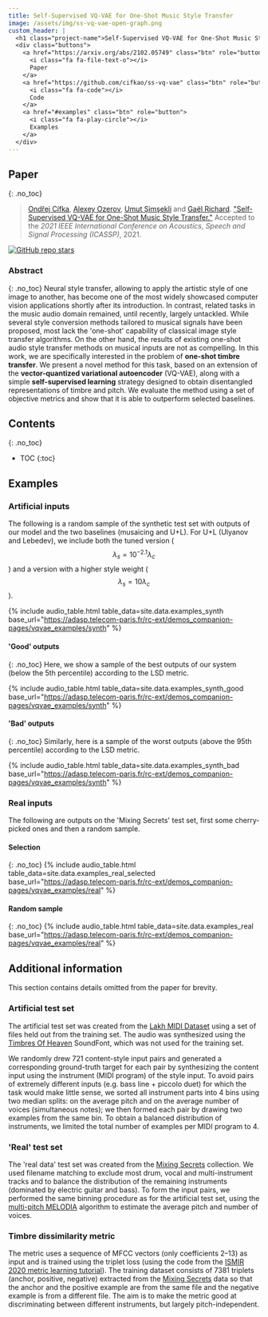 ```yaml
---
title: Self-Supervised VQ-VAE for One-Shot Music Style Transfer
image: /assets/img/ss-vq-vae-open-graph.png
custom_header: |
  <h1 class="project-name">Self-Supervised VQ-VAE for One-Shot Music Style Transfer</h1>
  <div class="buttons">
    <a href="https://arxiv.org/abs/2102.05749" class="btn" role="button">
      <i class="fa fa-file-text-o"></i>
      Paper
    </a>
    <a href="https://github.com/cifkao/ss-vq-vae" class="btn" role="button">
      <i class="fa fa-code"></i>
      Code
    </a>
    <a href="#examples" class="btn" role="button">
      <i class="fa fa-play-circle"></i>
      Examples
    </a>
  </div>
---
```


## Paper
{: .no_toc}

<blockquote>
  <p>
    <a href="https://scholar.google.cz/citations?user=Uz7XFWoAAAAJ" target="_blank">Ondřej Cífka</a>, <a href="https://scholar.google.com/citations?user=LnV-0z0AAAAJ" target="_blank">Alexey Ozerov</a>, <a href="https://scholar.google.com.tr/citations?user=CuArAkgAAAAJ" target="_blank">Umut Şimşekli</a> and <a href="https://scholar.google.fr/citations?user=xn70tPIAAAAJ" target="_blank">Gaël Richard</a>. <a href="https://arxiv.org/abs/2102.05749">"Self-Supervised VQ-VAE for One-Shot Music Style Transfer."</a> Accepted to the <em>2021 IEEE International Conference on Acoustics, Speech and Signal Processing (ICASSP)</em>, 2021.
  </p>
</blockquote>

<div class="badges">
<div data-badge-popover="bottom" data-badge-type="1" data-arxiv-id="2102.05749" data-hide-no-mentions="true" class="altmetric-embed"></div>
<a href="https://github.com/cifkao/ss-vq-vae"><img alt="GitHub repo stars" src="https://img.shields.io/github/stars/cifkao/ss-vq-vae?style=social"></a>
</div>

### Abstract
{: .no_toc}
Neural style transfer, allowing to apply the artistic style of one image to another, has become one of the most widely showcased computer vision applications shortly after its introduction. In contrast, related tasks in the music audio domain remained, until recently, largely untackled. While several style conversion methods tailored to musical signals have been proposed, most lack the 'one-shot' capability of classical image style transfer algorithms. On the other hand, the results of existing one-shot audio style transfer methods on musical inputs are not as compelling. In this work, we are specifically interested in the problem of **one-shot timbre transfer**. We present a novel method for this task, based on an extension of the **vector-quantized variational autoencoder** (VQ-VAE), along with a simple **self-supervised learning** strategy designed to obtain disentangled representations of timbre and pitch. We evaluate the method using a set of objective metrics and show that it is able to outperform selected baselines.

## Contents
{: .no_toc}
* TOC
{:toc}

## Examples

### Artificial inputs
The following is a random sample of the synthetic test set with outputs of our model and the two baselines (musaicing and U+L).
For U+L (Ulyanov and Lebedev), we include both the tuned version ($$\lambda_s=10^{-2.1}\lambda_c$$) and a version with a higher style weight ($$\lambda_s=10\lambda_c$$).

{% include audio_table.html table_data=site.data.examples_synth base_url="https://adasp.telecom-paris.fr/rc-ext/demos_companion-pages/vqvae_examples/synth" %}

#### 'Good' outputs
{: .no_toc}
Here, we show a sample of the best outputs of our system (below the 5th percentile) according to the LSD metric.

{% include audio_table.html table_data=site.data.examples_synth_good base_url="https://adasp.telecom-paris.fr/rc-ext/demos_companion-pages/vqvae_examples/synth" %}

#### 'Bad' outputs
{: .no_toc}
Similarly, here is a sample of the worst outputs (above the 95th percentile) according to the LSD metric.

{% include audio_table.html table_data=site.data.examples_synth_bad base_url="https://adasp.telecom-paris.fr/rc-ext/demos_companion-pages/vqvae_examples/synth" %}

### Real inputs
The following are outputs on the 'Mixing Secrets' test set, first some cherry-picked ones and then a random sample.

#### Selection
{: .no_toc}
{% include audio_table.html table_data=site.data.examples_real_selected base_url="https://adasp.telecom-paris.fr/rc-ext/demos_companion-pages/vqvae_examples/real" %}

#### Random sample
{: .no_toc}
{% include audio_table.html table_data=site.data.examples_real base_url="https://adasp.telecom-paris.fr/rc-ext/demos_companion-pages/vqvae_examples/real" %}

## Additional information
This section contains details omitted from the paper for brevity.

### Artificial test set
The artificial test set was created from the [Lakh MIDI Dataset](https://colinraffel.com/projects/lmd/) using a set of files held out from the training set.
The audio was synthesized using the [Timbres Of Heaven](http://midkar.com/soundfonts/) SoundFont, which was not used for the training set.

We randomly drew 721 content-style input pairs and generated a corresponding ground-truth target for each pair by synthesizing the content input using the instrument (MIDI program) of the style input.
To avoid pairs of extremely different inputs (e.g. bass line + piccolo duet) for which the task would make little sense, we sorted all instrument parts into 4 bins using two median splits: on the average pitch and on the average number of voices (simultaneous notes); we then formed each pair by drawing two examples from the same bin.
To obtain a balanced distribution of instruments, we limited the total number of examples per MIDI program to 4.

### 'Real' test set
The 'real data' test set was created from the [Mixing Secrets](https://www.cambridge-mt.com/ms/mtk/) collection.
We used filename matching to exclude most drum, vocal and multi-instrument tracks and to balance the distribution of the remaining instruments
(dominated by electric guitar and bass).
To form the input pairs, we performed the same binning procedure as for the artificial test set, using the [multi-pitch MELODIA](https://essentia.upf.edu/reference/std_MultiPitchMelodia.html)
algorithm to estimate the average pitch and number of voices.


### Timbre dissimilarity metric
The metric uses a sequence of MFCC vectors (only coefficients 2–13) as input and is trained using the triplet loss
(using the code from the [ISMIR 2020 metric learning tutorial](https://github.com/bmcfee/ismir2020-metric-learning)).
The training dataset consists of 7381 triplets (anchor, positive, negative) extracted from the [Mixing Secrets](https://www.cambridge-mt.com/ms/mtk/)
data so that the anchor and the positive example are from the same file and the negative example is from a different file.
The aim is to make the metric good at discriminating between different instruments, but largely pitch-independent.

<script type='text/javascript' src='https://d1bxh8uas1mnw7.cloudfront.net/assets/embed.js'></script>

